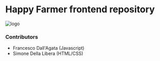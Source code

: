 # Happy Farmer frontend repository
![logo](favicon.ico)
### Contributors
- Francesco Dall'Agata (Javascript)
- Simone Della Libera (HTML/CSS)
